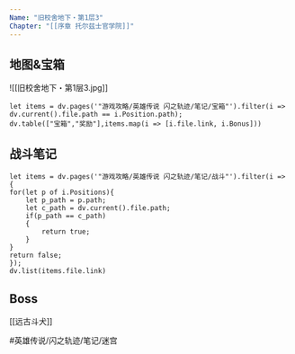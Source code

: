 ```yaml
---
Name: "旧校舍地下・第1层3"
Chapter: "[[序章 托尔兹士官学院]]"
---
```


## 地图&宝箱

![[旧校舍地下・第1层3.jpg]]
```dataviewjs
let items = dv.pages('"游戏攻略/英雄传说 闪之轨迹/笔记/宝箱"').filter(i => dv.current().file.path == i.Position.path);
dv.table(["宝箱","奖励"],items.map(i => [i.file.link, i.Bonus]))
```

## 战斗笔记
```dataviewjs
let items = dv.pages('"游戏攻略/英雄传说 闪之轨迹/笔记/战斗"').filter(i => {
for(let p of i.Positions){
	let p_path = p.path;
	let c_path = dv.current().file.path;
	if(p_path == c_path)
	{
		return true;
	}
}
return false;
});
dv.list(items.file.link)
```

## Boss
[[远古斗犬]]

#英雄传说/闪之轨迹/笔记/迷宫